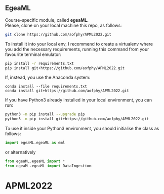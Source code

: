 


## EgeaML
Course-specific module, called **egeaML**. <br>
Please, clone on your local machine this repo, as follows:
```bash
git clone https://github.com/aofphy/APML2022.git
```
To install it into your local env, I recommend to create a virtualenv where you add the necessary requirements, running this command from your favourite terminal emulator:
```bash
pip install -r requirements.txt
pip install git+https://github.com/aofphy/APML2022.git
```

If, instead, you use the Anaconda system:
```
conda install --file requirements.txt
conda install git+https://github.com/aofphy/APML2022.git
```
If you have Python3 already installed in your local environment, you can run:
```bash
python3 -m pip install --upgrade pip
python3 -m pip install git+https://github.com/aofphy/APML2022.git
```
To use it inside your Python3 environment, you should initialise the class as follows:
```python
import egeaML.egeaML as eml
```
or alternatively
```python
from egeaML.egeaML import *
from egeaML.egeaML import DataIngestion
```

# APML2022
